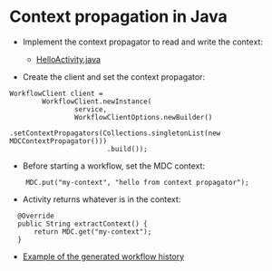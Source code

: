 # Context propagation in Java



- Implement the context propagator to read and write the context:
  - [HelloActivity.java](src/main/java/io/temporal/samples/hello/HelloActivity.java#L108)




- Create the client and set the context propagator:
  
```
WorkflowClient client =
        WorkflowClient.newInstance(
                service,
                WorkflowClientOptions.newBuilder()
                        .setContextPropagators(Collections.singletonList(new MDCContextPropagator()))
                        .build());

```

- Before starting a workflow, set the MDC context:

```
    MDC.put("my-context", "hello from context propagator");        
```
        

- Activity returns whatever is in the context:

```
  @Override
  public String extractContext() {
      return MDC.get("my-context");
  }
```


- [Example of the generated workflow history](0199b89c-3f5e-74be-86ac-4c1df9ad2128_events.json)